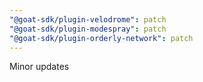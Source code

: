 ```yaml
---
"@goat-sdk/plugin-velodrome": patch
"@goat-sdk/plugin-modespray": patch
"@goat-sdk/plugin-orderly-network": patch
---
```


Minor updates
